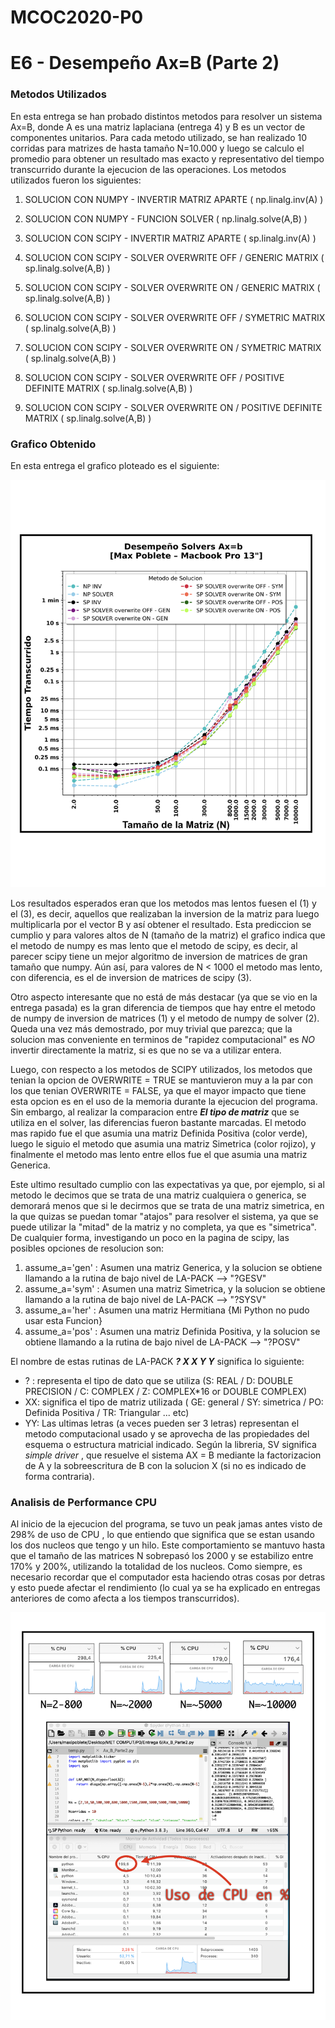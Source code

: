 # MCOC2020-P0

# E6 - Desempeño Ax=B (Parte 2)

### Metodos Utilizados

En esta entrega se han probado distintos metodos para resolver un sistema Ax=B, donde A es una matriz laplaciana (entrega 4) y B es un vector de componentes unitarios. Para cada metodo utilizado, se han realizado 10 corridas para matrizes de hasta tamaño N=10.000 y luego se calculo el promedio para obtener un resultado mas exacto y representativo del tiempo transcurrido durante la ejecucion de las operaciones. Los metodos utilizados fueron los siguientes:<br>


1. SOLUCION CON NUMPY - INVERTIR MATRIZ APARTE ( np.linalg.inv(A) )<br>

2. SOLUCION CON NUMPY - FUNCION SOLVER  ( np.linalg.solve(A,B) )<br>

3. SOLUCION CON SCIPY - INVERTIR MATRIZ APARTE ( sp.linalg.inv(A) )<br>

4. SOLUCION CON SCIPY - SOLVER OVERWRITE OFF / GENERIC MATRIX  ( sp.linalg.solve(A,B) )<br>

5. SOLUCION CON SCIPY - SOLVER OVERWRITE ON / GENERIC MATRIX  ( sp.linalg.solve(A,B) )<br>

6. SOLUCION CON SCIPY - SOLVER OVERWRITE OFF / SYMETRIC MATRIX  ( sp.linalg.solve(A,B) )<br>

7. SOLUCION CON SCIPY - SOLVER OVERWRITE ON / SYMETRIC MATRIX  ( sp.linalg.solve(A,B) )<br>

8. SOLUCION CON SCIPY - SOLVER OVERWRITE OFF / POSITIVE DEFINITE MATRIX  ( sp.linalg.solve(A,B) )<br>

9. SOLUCION CON SCIPY - SOLVER OVERWRITE ON / POSITIVE DEFINITE MATRIX  ( sp.linalg.solve(A,B) )<br>

### Grafico Obtenido

En esta entrega el grafico ploteado es el siguiente:

![alt text]( https://github.com/maxipoblete/MCOC2020-P0/blob/master/Entrega%206/Grafico%20E6.1.png )


Los resultados esperados eran que los metodos mas lentos fuesen el (1) y el (3), es decir, aquellos que realizaban la inversion de la matriz para luego multiplicarla por el vector B y así obtener el resultado. Esta prediccion se cumplio y para valores altos de N (tamaño de la matriz) el grafico indica que el metodo de numpy es mas lento que el metodo de scipy, es decir, al parecer scipy tiene un mejor algoritmo de inversion de matrices de gran tamaño que numpy. Aún así, para valores de N < 1000 el metodo mas lento, con diferencia, es el de inversion de matrices de scipy (3).

Otro aspecto interesante que no está de más destacar (ya que se vio en la entrega pasada) es la gran diferencia de tiempos que hay entre el metodo de numpy de inversion de matrices (1) y el metodo de numpy de solver (2). Queda una vez más demostrado, por muy trivial que parezca; que la solucion mas conveniente en terminos de "rapidez computacional" es *NO* invertir directamente la matriz, si es que no se va a utilizar entera.

Luego, con respecto a los metodos de SCIPY utilizados, los metodos que tenian la opcion de OVERWRITE = TRUE se mantuvieron muy a la par con los que tenian OVERWRITE = FALSE, ya que el mayor impacto que tiene esta opcion es en el uso de la memoria durante la ejecucion del programa. Sin embargo, al realizar la comparacion entre ***El tipo de matriz*** que se utiliza en el solver, las diferencias fueron bastante marcadas. El metodo mas rapido fue el que asumia una matriz Definida Positiva (color verde), luego le siguio el metodo que asumia una matriz Simetrica (color rojizo), y finalmente el metodo mas lento entre ellos fue el que asumia una matriz Generica. 

Este ultimo resultado cumplio con las expectativas ya que, por ejemplo, si al metodo le decimos que se trata de una matriz cualquiera o generica, se demorará menos que si le decirmos que se trata de una matriz simetrica, en la que quizas se puedan tomar "atajos" para resolver el sistema, ya que se puede utilizar la "mitad" de la matriz y no completa, ya que es "simetrica". De cualquier forma, investigando un poco en la pagina de scipy, las posibles opciones de resolucion son:


1. assume_a='gen' : Asumen una matriz Generica, y la solucion se obtiene llamando a la rutina de bajo nivel de LA-PACK --> "?GESV"
2. assume_a='sym' : Asumen una matriz Simetrica, y la solucion se obtiene llamando a la rutina de bajo nivel de LA-PACK --> "?SYSV"
3. assume_a='her' : Asumen una matriz Hermitiana {Mi Python no pudo usar esta Funcion} 
4. assume_a='pos' : Asumen una matriz Definida Positiva, y la solucion se obtiene llamando a la rutina de bajo nivel de LA-PACK --> "?POSV"

El nombre de estas rutinas de LA-PACK ***? X X Y Y*** significa lo siguiente:<br>
* ? : representa el tipo de dato que se utiliza (S:	REAL / D:	DOUBLE PRECISION / C:	COMPLEX / Z: COMPLEX*16 or DOUBLE COMPLEX)<br>
* XX: significa el tipo de matriz utilizada ( GE: general / SY: simetrica / PO: Definida Positiva / TR: Triangular ... etc)<br>
* YY: Las ultimas letras (a veces pueden ser 3 letras) representan el metodo computacional usado y se aprovecha de las propiedades del esquema o estructura matricial indicado. Según la libreria, SV significa *simple driver* , que resuelve el sistema AX = B mediante la factorizacion de A y la sobreescritura de B con la solucion X (si no es indicado de forma contraria).<br>



### Analisis de Performance CPU


Al inicio de la ejecucion del programa, se tuvo un peak jamas antes visto de 298% de uso de CPU , lo que entiendo que significa que se estan usando los dos nucleos que tengo y un hilo. Este comportamiento se mantuvo hasta que el tamaño de las matrices N sobrepasó los 2000 y se estabilizo entre 170% y 200%, utilizando la totalidad de los nucleos. Como siempre, es necesario recordar que el computador esta haciendo otras cosas por detras y esto puede afectar el rendimiento (lo cual ya se ha explicado en entregas anteriores de como afecta a los tiempos transcurridos).





![alt text](https://github.com/maxipoblete/MCOC2020-P0/blob/master/Entrega%206/Grafico%20E6.2.png )

<br>


